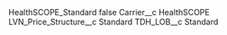 <?xml version="1.0" encoding="UTF-8"?>
<CustomMetadata xmlns="http://soap.sforce.com/2006/04/metadata" xmlns:xsi="http://www.w3.org/2001/XMLSchema-instance" xmlns:xsd="http://www.w3.org/2001/XMLSchema">
    <label>HealthSCOPE_Standard</label>
    <protected>false</protected>
    <values>
        <field>Carrier__c</field>
        <value xsi:type="xsd:string">HealthSCOPE</value>
    </values>
    <values>
        <field>LVN_Price_Structure__c</field>
        <value xsi:type="xsd:string">Standard</value>
    </values>
    <values>
        <field>TDH_LOB__c</field>
        <value xsi:type="xsd:string">Standard</value>
    </values>
</CustomMetadata>

